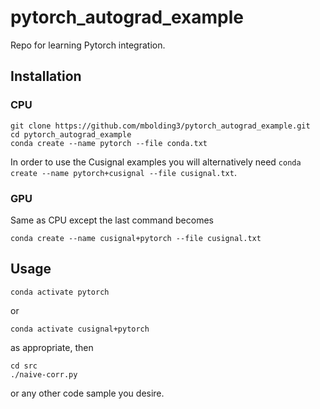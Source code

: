 # pytorch_autograd_example

Repo for learning Pytorch integration.

## Installation

### CPU

```
git clone https://github.com/mbolding3/pytorch_autograd_example.git
cd pytorch_autograd_example
conda create --name pytorch --file conda.txt
```

In order to use the Cusignal examples you will alternatively need `conda create --name pytorch+cusignal --file cusignal.txt`.

### GPU

Same as CPU except the last command becomes
```
conda create --name cusignal+pytorch --file cusignal.txt
```

## Usage

```
conda activate pytorch
```
or
```
conda activate cusignal+pytorch
```
as appropriate, then
```
cd src
./naive-corr.py
```
or any other code sample you desire.
